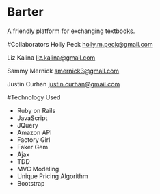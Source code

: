 # Barter
A friendly platform for exchanging textbooks. 

#Collaborators 
Holly Peck 
holly.m.peck@gmail.com

Liz Kalina 
liz.kalina@gmail.com

Sammy Mernick
smernick3@gmail.com

Justin Curhan
justin.curhan@gmail.com

#Technology Used
- Ruby on Rails
- JavaScript
- JQuery 
- Amazon API 
- Factory Girl 
- Faker Gem 
- Ajax 
- TDD 
- MVC Modeling 
- Unique Pricing Algorithm
- Bootstrap
